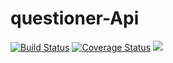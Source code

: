 # questioner-Api

[![Build Status](https://travis-ci.org/innocentEdosa/questioner-Api.svg?branch=develop)](https://travis-ci.org/innocentEdosa/questioner-Api) [![Coverage Status](https://coveralls.io/repos/github/innocentEdosa/questioner-Api/badge.svg?branch=develop)](https://coveralls.io/github/innocentEdosa/questioner-Api?branch=develop)
<a href="https://codeclimate.com/github/innocentEdosa/questioner-Api/maintainability"><img src="https://api.codeclimate.com/v1/badges/1ff05663a18902f0121c/maintainability" /></a>
